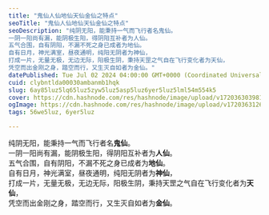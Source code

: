 ```yaml
---
title: "鬼仙人仙地仙天仙金仙之特点"
seoTitle: "鬼仙人仙地仙天仙金仙之特点"
seoDescription: "纯阴无阳，能秉持一气而飞行者名鬼仙。
一阴一阳尚有漏，能阴极生阳，得阴阳互补者为人仙。
五气合围，自有阴阳，不漏不死之身已成者为地仙。
自有日月，神光满室，昼夜通明，纯阳无阴者为神仙，
打成一片，无量无极，无边无际，阳极生阴，秉持天罡之气自在飞行变化者为天仙，
凭空而出金刚之身，踏空而行，又生灭自如者为金仙。"
datePublished: Tue Jul 02 2024 04:00:00 GMT+0000 (Coordinated Universal Time)
cuid: clybntlda00030ambanmb1hqk
slug: 6ay85luz5lq65luz5zyw5luz5asp5luz6yer5luz5lml54m554k5
cover: https://cdn.hashnode.com/res/hashnode/image/upload/v1720363039812/aff6d5f5-8172-45b1-97f1-d856f7e128f7.jpeg
ogImage: https://cdn.hashnode.com/res/hashnode/image/upload/v1720363126951/6fd7d5b0-280c-4fc6-ac5e-ec43a44c3e34.jpeg
tags: 56we5luz, 6yer5luz

---
```


纯阴无阳，能秉持一气而飞行者名**鬼仙**。  
一阴一阳尚有漏，能阴极生阳，得阴阳互补者为**人仙**。  
五气合围，自有阴阳，不漏不死之身已成者为**地仙**。  
自有日月，神光满室，昼夜通明，纯阳无阴者为**神仙**，  
打成一片，无量无极，无边无际，阳极生阴，秉持天罡之气自在飞行变化者为**天仙**，  
凭空而出金刚之身，踏空而行，又生灭自如者为**金仙**。